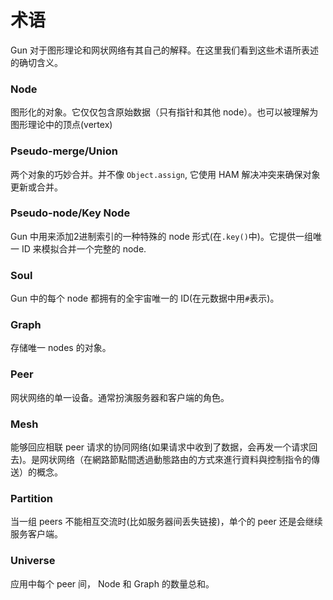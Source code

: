#  术语

Gun 对于图形理论和网状网络有其自己的解释。在这里我们看到这些术语所表述的确切含义。

### Node

图形化的对象。它仅仅包含原始数据（只有指针和其他 node）。也可以被理解为图形理论中的顶点(vertex)

### Pseudo-merge/Union

两个对象的巧妙合并。并不像 `Object.assign`, 它使用 HAM 解决冲突来确保对象更新或合并。

### Pseudo-node/Key Node

Gun 中用来添加2进制索引的一种特殊的 node 形式(在`.key()`中)。它提供一组唯一 ID 来模拟合并一个完整的 node.

### Soul

Gun 中的每个 node 都拥有的全宇宙唯一的 ID(在元数据中用`#`表示)。

### Graph

存储唯一 nodes 的对象。

### Peer

网状网络的单一设备。通常扮演服务器和客户端的角色。

### Mesh

能够回应相联 peer 请求的协同网络(如果请求中收到了数据，会再发一个请求回去)。是网状网络（在網路節點間透過動態路由的方式來進行資料與控制指令的傳送）的概念。

### Partition

当一组 peers 不能相互交流时(比如服务器间丢失链接)，单个的 peer 还是会继续服务客户端。

### Universe

应用中每个 peer 间， Node 和 Graph 的数量总和。


